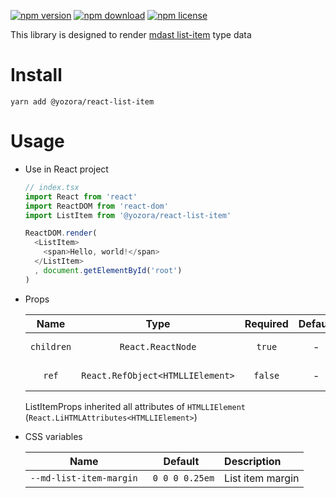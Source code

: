 [![npm version](https://img.shields.io/npm/v/@yozora/react-list-item.svg)](https://www.npmjs.com/package/@yozora/react-list-item)
[![npm download](https://img.shields.io/npm/dm/@yozora/react-list-item.svg)](https://www.npmjs.com/package/@yozora/react-list-item)
[![npm license](https://img.shields.io/npm/l/@yozora/react-list-item.svg)](https://www.npmjs.com/package/@yozora/react-list-item)


This library is designed to render [mdast list-item][] type data


# Install

  ```shell
  yarn add @yozora/react-list-item
  ```

# Usage
  * Use in React project

    ```typescript
    // index.tsx
    import React from 'react'
    import ReactDOM from 'react-dom'
    import ListItem from '@yozora/react-list-item'

    ReactDOM.render(
      <ListItem>
        <span>Hello, world!</span>
      </ListItem>
      , document.getElementById('root')
    )
    ```

  * Props

     Name       | Type                                | Required  | Default | Description
    :----------:|:-----------------------------------:|:---------:|:-------:|:-------------
     `children` | `React.ReactNode`                   | `true`    | -       | List-item content
     `ref`      | `React.RefObject<HTMLLIElement>`    | `false`   | -       | Forwarded ref callback

    ListItemProps inherited all attributes of `HTMLLIElement` (`React.LiHTMLAttributes<HTMLLIElement>`)

  * CSS variables

     Name                     | Default         |  Description
    :------------------------:|:---------------:|:-----------------------
     `--md-list-item-margin`  | ` 0 0 0 0.25em` | List item margin

[mdast list-item]: https://github.com/syntax-tree/mdast#listitem
